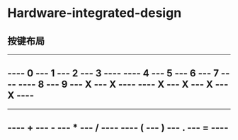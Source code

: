 # Hardware-integrated-design
## 按键布局
-----------------------------
---- 0 --- 1 --- 2 --- 3 ----
---- 4 --- 5 --- 6 --- 7 ----
---- 8 --- 9 --- X --- X ----
---- X --- X --- X --- X ----
-----------------------------

-----------------------------
---- + --- - --- * --- / ----
---- ( --- ) --- . --- = ----
-----------------------------
